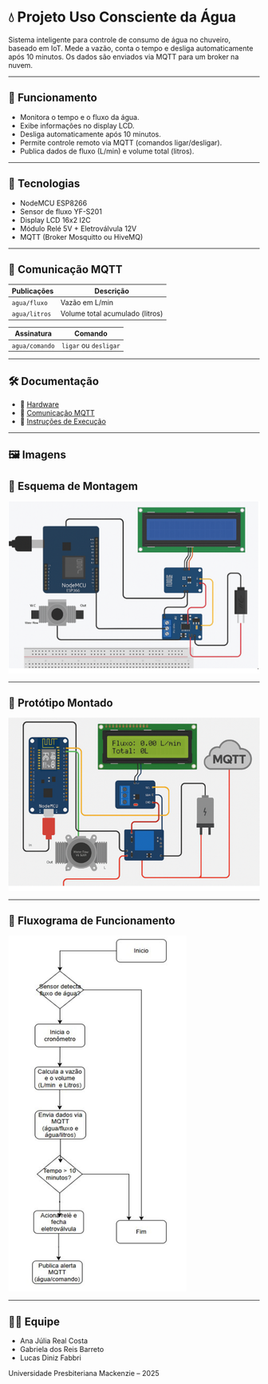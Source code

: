 # 💧 Projeto Uso Consciente da Água

Sistema inteligente para controle de consumo de água no chuveiro, baseado em IoT. Mede a vazão, conta o tempo e desliga automaticamente após 10 minutos. Os dados são enviados via MQTT para um broker na nuvem.

---

## 🚀 Funcionamento

- Monitora o tempo e o fluxo da água.
- Exibe informações no display LCD.
- Desliga automaticamente após 10 minutos.
- Permite controle remoto via MQTT (comandos ligar/desligar).
- Publica dados de fluxo (L/min) e volume total (litros).

---

## 🧠 Tecnologias

- NodeMCU ESP8266
- Sensor de fluxo YF-S201
- Display LCD 16x2 I2C
- Módulo Relé 5V + Eletroválvula 12V
- MQTT (Broker Mosquitto ou HiveMQ)

---

## 📡 Comunicação MQTT

| Publicações         | Descrição                        |
|---------------------|----------------------------------|
| `agua/fluxo`        | Vazão em L/min                   |
| `agua/litros`       | Volume total acumulado (litros)  |

| Assinatura          | Comando                          |
|---------------------|----------------------------------|
| `agua/comando`      | `ligar` ou `desligar`            |

---

## 🛠️ Documentação

- 🔗 [Hardware](docs/hardware.md)
- 🔗 [Comunicação MQTT](docs/comunicacao_mqtt.md)
- 🔗 [Instruções de Execução](docs/instrucoes_execucao.md)

---

## 🖼️ Imagens

## 🔧 Esquema de Montagem

![Esquema de Montagem](imagens/esquema_fritzing.png)

---

## 🧰 Protótipo Montado

![Protótipo Montado](imagens/foto_prototipo.png)

---

## 🔄 Fluxograma de Funcionamento

![Fluxograma de Funcionamento](imagens/fluxograma.png)



---

## 👨‍💻 Equipe

- Ana Júlia Real Costa
- Gabriela dos Reis Barreto
- Lucas Diniz Fabbri

Universidade Presbiteriana Mackenzie – 2025
